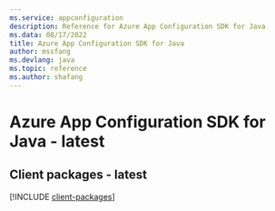 ```yaml
---
ms.service: appconfiguration
description: Reference for Azure App Configuration SDK for Java
ms.data: 08/17/2022
title: Azure App Configuration SDK for Java
author: mssfang
ms.devlang: java
ms.topic: reference
ms.author: shafang
---
```

# Azure App Configuration SDK for Java - latest

## Client packages - latest
[!INCLUDE [client-packages](app-configuration-client-index.md)]